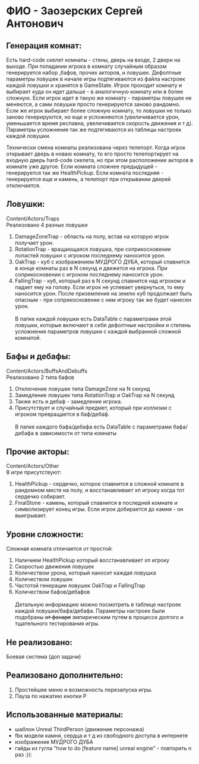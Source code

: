 # ФИО - Заозерских Сергей Антонович


## Генерация комнат:
Есть hard-code скелет комнаты - стены, дверь на входе, 2 двери на выходе. При попадании игрока в комнату случайным образом генерируется набор ,бафов, прочих акторов, и ловушек. Дефолтные параметры ловушек в начале игры подтягиваются из файла настроек каждой ловушки и хранятся в GameState.
Игрок проходит комнату и выбирает куда он идет дальше - в аналогичную комнату или в более сложную. Если игрок идет в такую же комнату - параметры ловушек не меняются, а сами ловушки просто генерируются заново рандомно. Если же игрок выбирает более сложную комнату, то ловушки не только заново генерируются, но еще и усложняются (увеличивается урон, уменьшается время респавна, увеличивается скорость движения и т д). Параметры усложнения так же подтягиваются из таблицы настроек каждой ловушки.

Технически смена комнаты реализована через телепорт. Когда игрок открывает дверь в новаю комнату, то его просто телепортирует на входную дверь hard-code скелета, но при этом расположение акторов в комнате уже другое. Если комната сложнее предыдущей - генерируется так же HealthPickup.
Если комната последняя - генерируется еще и камень, а телепорт при открывании дверей отключается.


## Ловушки:
Content/Actors/Traps <br>
Реализовано 4 разных ловушки
1) DamageZoneTrap - область на полу, встав на которую игрок получает урон.
2) RotationTrap - вращающаяся ловушка, при соприкосновении лопастей ловушки с игроком последнему
   наносится урон.
3) OakTrap - куб с изображением МУДРОГО ДУБА, который спавнится в конце комнаты раз в N секунд и 
   движется на игрока. При соприкосновении с игроком последнему наносится урон.
4) FallingTrap - куб, который раз в N секунд спавнится над игроком и падает ему на голову.
   Если игрок не успевает увернуться, то ему наносится урон. После приземления на землю куб 
   продолжает быть опасным - при соприкосновении с ним игроку так же будет нанесен урон. <br><br>
В папке каждой ловушки есть DataTable с параметрами этой ловушки, которые включают в себя дефолтные настройки и степень усложнения параметров ловушки с каждой выбранной сложной комнатой.


## Бафы и дебафы:
Content/Actors/BuffsAndDebuffs <br>
Реализовано 2 типа бафов
1) Отключение ловушек типа DamageZone на N секунд
2) Замедление ловушек типа RotationTrap и OakTrap на N секунд
3) Также есть и дебаф - замедление игрока.
4) Присутствует и случайный предмет, который при коллизии с игроком превращается в баф/дебаф. <br><br>
В папке каждого бафа/дебафа есть DataTable с параметрами бафа/дебафа в зависимости от типа комнаты


## Прочие акторы:
Content/Actors/Other <br>
В игре присутствуют:
1) HealthPickup - сердечко, которое спавнится в сложной комнате в рандомном месте на полу, и восстанавливает хп игроку когда тот сердечко собирает.
2) FinalStone - камень, который спавнится в последней комнате и символизирует конец игры. Если игрок добирается до камня - он выигрывает.


## Уровни сложности:
Сложная комната отличается от простой:
1) Наличием HealthPickup который восстанавливает хп игроку
2) Скоростью движения ловушек
3) Количеством урона, который наносит каждая ловушка
4) Количеством ловушек
5) Частотой генерации ловушек OakTrap и FallingTrap
6) Количеством бафов/дебафов <br><br>
Детальную информацию можно посмотреть в таблице настроек каждой ловушки/бафа/дебафа. Параметры настроек были подобраны ~~от фонаря~~
эмпирическим путем в процессе долгого и тщательного тестирования игры.


## Не реализовано:
Боевая система (доп задачи)


## Реализовано дополнительно:
1) Простейшее меню и возможность перезапуска игры.
2) Пауза по нажатию кнопки P 


## Использованные материалы:
- шаблон Unreal ThirdPerson (движение персонажа)
- fbx модели камня, сердца и т д из свободного доступа в интернете
- изображение МУДРОГО ДУБА
- гайды из гугла "how to do [feature name] unreal engine" - повторить n раз :)(:
